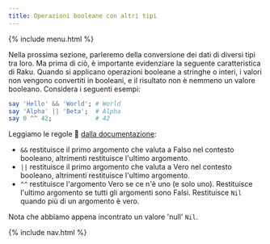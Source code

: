 ```yaml
---
title: Operazioni booleane con altri tipi
---
```


{% include menu.html %}

Nella prossima sezione, parleremo della conversione dei dati di diversi tipi tra loro. Ma prima di ciò, è importante evidenziare la seguente caratteristica di Raku. Quando si applicano operazioni booleane a stringhe o interi, i valori non vengono convertiti in booleani, e il risultato non è nemmeno un valore booleano. Considera i seguenti esempi:

```raku
say 'Hello' && 'World'; # World
say 'Alpha' || 'Beta';  # Alpha
say 0 ^^ 42;            # 42
```

Leggiamo le regole 📖 [dalla documentazione](https://docs.raku.org/language/operators#Tight_AND_precedence):

* `&&` restituisce il primo argomento che valuta a Falso nel contesto booleano, altrimenti restituisce l'ultimo argomento.
* `||` restituisce il primo argomento che valuta a Vero nel contesto booleano, altrimenti restituisce l'ultimo argomento.
* `^^` restituisce l'argomento Vero se ce n'è uno (e solo uno). Restituisce l'ultimo argomento se tutti gli argomenti sono Falsi. Restituisce `Nil` quando più di un argomento è vero.

Nota che abbiamo appena incontrato un valore 'null' `Nil`.

{% include nav.html %}